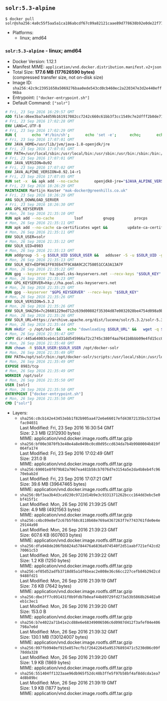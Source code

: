 ## `solr:5.3-alpine`

```console
$ docker pull solr@sha256:4a0c55f5aa5a1ca186abcdf67c09a82121caae89d778638b92e0de22f7795a0b
```

-	Platforms:
	-	linux; amd64

### `solr:5.3-alpine` - linux; amd64

-	Docker Version: 1.12.1
-	Manifest MIME: `application/vnd.docker.distribution.manifest.v2+json`
-	Total Size: **177.6 MB (177626590 bytes)**  
	(compressed transfer size, not on-disk size)
-	Image ID: `sha256:42c9c23951650a5069276baa0ede543cd0cb460ec2a220347e3d2e440eff96ba`
-	Entrypoint: `["docker-entrypoint.sh"]`
-	Default Command: `["solr"]`

```dockerfile
# Fri, 23 Sep 2016 16:29:57 GMT
ADD file:d6ee3ba7a4d59b161917082cc7242c660c61bb3f3cc1549c7e2dfff2b0de7104 in / 
# Fri, 23 Sep 2016 17:02:28 GMT
ENV LANG=C.UTF-8
# Fri, 23 Sep 2016 17:02:29 GMT
RUN { 		echo '#!/bin/sh'; 		echo 'set -e'; 		echo; 		echo 'dirname "$(dirname "$(readlink -f "$(which javac || which java)")")"'; 	} > /usr/local/bin/docker-java-home 	&& chmod +x /usr/local/bin/docker-java-home
# Fri, 23 Sep 2016 17:07:01 GMT
ENV JAVA_HOME=/usr/lib/jvm/java-1.8-openjdk/jre
# Fri, 23 Sep 2016 17:07:01 GMT
ENV PATH=/usr/local/sbin:/usr/local/bin:/usr/sbin:/usr/bin:/sbin:/bin:/usr/lib/jvm/java-1.8-openjdk/jre/bin:/usr/lib/jvm/java-1.8-openjdk/bin
# Fri, 23 Sep 2016 17:07:01 GMT
ENV JAVA_VERSION=8u92
# Fri, 23 Sep 2016 17:07:02 GMT
ENV JAVA_ALPINE_VERSION=8.92.14-r1
# Fri, 23 Sep 2016 17:07:05 GMT
RUN set -x 	&& apk add --no-cache 		openjdk8-jre="$JAVA_ALPINE_VERSION" 	&& [ "$JAVA_HOME" = "$(docker-java-home)" ]
# Fri, 23 Sep 2016 18:26:29 GMT
MAINTAINER Martijn Koster "mak-docker@greenhills.co.uk"
# Fri, 23 Sep 2016 18:26:29 GMT
ARG SOLR_DOWNLOAD_SERVER
# Fri, 23 Sep 2016 18:26:30 GMT
ARG GPG_KEYSERVER
# Mon, 26 Sep 2016 21:35:10 GMT
RUN apk add --no-cache         lsof         gnupg         procps         tar         bash
# Mon, 26 Sep 2016 21:35:11 GMT
RUN apk add --no-cache ca-certificates wget &&         update-ca-certificates
# Mon, 26 Sep 2016 21:35:11 GMT
ENV SOLR_USER=solr
# Mon, 26 Sep 2016 21:35:12 GMT
ENV SOLR_UID=8983
# Mon, 26 Sep 2016 21:35:13 GMT
RUN addgroup -S -g $SOLR_UID $SOLR_USER &&   adduser -S -u $SOLR_UID -g $SOLR_USER $SOLR_USER
# Mon, 26 Sep 2016 21:35:13 GMT
ENV SOLR_KEY=EDF961FF03E647F9CA8A9C2C758051CCA3A13A7F
# Mon, 26 Sep 2016 21:35:22 GMT
RUN gpg --keyserver ha.pool.sks-keyservers.net --recv-keys "$SOLR_KEY"
# Mon, 26 Sep 2016 21:35:23 GMT
ENV GPG_KEYSERVER=hkp://ha.pool.sks-keyservers.net
# Mon, 26 Sep 2016 21:35:25 GMT
RUN gpg --keyserver "$GPG_KEYSERVER" --recv-keys "$SOLR_KEY"
# Mon, 26 Sep 2016 21:35:26 GMT
ENV SOLR_VERSION=5.3.2
# Mon, 26 Sep 2016 21:35:26 GMT
ENV SOLR_SHA256=7c26601229ed712c639d00882f35304d87e0032028be4754d098a9b694877f48
# Mon, 26 Sep 2016 21:35:26 GMT
ENV SOLR_URL=https://archive.apache.org/dist/lucene/solr/5.3.2/solr-5.3.2.tgz
# Mon, 26 Sep 2016 21:35:44 GMT
RUN mkdir -p /opt/solr &&   echo "downloading $SOLR_URL" &&   wget -q $SOLR_URL -O /opt/solr.tgz &&   echo "downloading $SOLR_URL.asc" &&   wget -q $SOLR_URL.asc -O /opt/solr.tgz.asc &&   echo "$SOLR_SHA256 */opt/solr.tgz" | sha256sum -c - &&   (>&2 ls -l /opt/solr.tgz /opt/solr.tgz.asc) &&   gpg --batch --verify /opt/solr.tgz.asc /opt/solr.tgz &&   tar -C /opt/solr --extract --file /opt/solr.tgz --strip-components=1 &&   rm /opt/solr.tgz* &&   rm -Rf /opt/solr/docs/ &&   mkdir -p /opt/solr/server/solr/lib /opt/solr/server/solr/mycores &&   sed -i -e 's/#SOLR_PORT=8983/SOLR_PORT=8983/' /opt/solr/bin/solr.in.sh &&   sed -i -e '/-Dsolr.clustering.enabled=true/ a SOLR_OPTS="$SOLR_OPTS -Dsun.net.inetaddr.ttl=60 -Dsun.net.inetaddr.negative.ttl=60"' /opt/solr/bin/solr.in.sh &&   chown -R $SOLR_USER:$SOLR_USER /opt/solr &&   mkdir /docker-entrypoint-initdb.d /opt/docker-solr/
# Mon, 26 Sep 2016 21:35:47 GMT
COPY dir:445a64003ceb4c1d31dd545966a72c2745c380f4aa7641b8bbb09e4fd15cc0f6 in /opt/docker-solr/scripts 
# Mon, 26 Sep 2016 21:35:48 GMT
RUN chown -R $SOLR_USER:$SOLR_USER /opt/docker-solr
# Mon, 26 Sep 2016 21:35:49 GMT
ENV PATH=/opt/solr/bin:/opt/docker-solr/scripts:/usr/local/sbin:/usr/local/bin:/usr/sbin:/usr/bin:/sbin:/bin:/usr/lib/jvm/java-1.8-openjdk/jre/bin:/usr/lib/jvm/java-1.8-openjdk/bin
# Mon, 26 Sep 2016 21:35:49 GMT
EXPOSE 8983/tcp
# Mon, 26 Sep 2016 21:35:49 GMT
WORKDIR /opt/solr
# Mon, 26 Sep 2016 21:35:50 GMT
USER [solr]
# Mon, 26 Sep 2016 21:35:50 GMT
ENTRYPOINT ["docker-entrypoint.sh"]
# Mon, 26 Sep 2016 21:35:50 GMT
CMD ["solr"]
```

-	Layers:
	-	`sha256:c0cb142e43453ebb1f82b905aa472e6e66017efd43872135bc5372e4fac04031`  
		Last Modified: Fri, 23 Sep 2016 16:30:54 GMT  
		Size: 2.3 MB (2312930 bytes)  
		MIME: application/vnd.docker.image.rootfs.diff.tar.gzip
	-	`sha256:bf00e3870fb3e40e4a8e049bc0cd0d95ccd634da7b4b9980004b819f064fa174`  
		Last Modified: Fri, 23 Sep 2016 17:02:49 GMT  
		Size: 231.0 B  
		MIME: application/vnd.docker.image.rootfs.diff.tar.gzip
	-	`sha256:69001e8f079b82a7067ea481b58cb7076d7e3154a5e2da4b8eb4fc9670ebab2d`  
		Last Modified: Fri, 23 Sep 2016 17:07:21 GMT  
		Size: 39.6 MB (39647465 bytes)  
		MIME: application/vnd.docker.image.rootfs.diff.tar.gzip
	-	`sha256:0bf3aa3b4d3ca9230c9722d14b9e3c9331371262bccc164dd3ebc5e0bf415f1c`  
		Last Modified: Mon, 26 Sep 2016 21:39:25 GMT  
		Size: 4.9 MB (4921563 bytes)  
		MIME: application/vnd.docker.image.rootfs.diff.tar.gzip
	-	`sha256:c4bc09e8ef2c67b5f68c8110b68e769a4367263f7e7743761fde0e4e29144a98`  
		Last Modified: Mon, 26 Sep 2016 21:39:23 GMT  
		Size: 607.6 KB (607603 bytes)  
		MIME: application/vnd.docker.image.rootfs.diff.tar.gzip
	-	`sha256:dfa948de206fbb824a5784476a6836a974540f2d51aabf721ef42cd270061c53`  
		Last Modified: Mon, 26 Sep 2016 21:39:22 GMT  
		Size: 1.2 KB (1250 bytes)  
		MIME: application/vnd.docker.image.rootfs.diff.tar.gzip
	-	`sha256:ef05d52adfb3718d85a1df6beac2e808e36c66cc227cefb84b29d2cd9488fd21`  
		Last Modified: Mon, 26 Sep 2016 21:39:19 GMT  
		Size: 7.6 KB (7642 bytes)  
		MIME: application/vnd.docker.image.rootfs.diff.tar.gzip
	-	`sha256:dbe3ff7c091431f0b9fdb7b0eaf44b89729fd273a53b5868b26402a0eb1c3ec1`  
		Last Modified: Mon, 26 Sep 2016 21:39:20 GMT  
		Size: 153.0 B  
		MIME: application/vnd.docker.image.rootfs.diff.tar.gzip
	-	`sha256:b7e4022a71b41e2cd88e6e68349006506c6d0987d412f3afef04e406798a7e6d`  
		Last Modified: Mon, 26 Sep 2016 21:39:32 GMT  
		Size: 130.1 MB (130124007 bytes)  
		MIME: application/vnd.docker.image.rootfs.diff.tar.gzip
	-	`sha256:097fb9940ef915e857ecfb1f26422645a95376893471c5230d06c09f78dda328`  
		Last Modified: Mon, 26 Sep 2016 21:39:20 GMT  
		Size: 1.9 KB (1869 bytes)  
		MIME: application/vnd.docker.image.rootfs.diff.tar.gzip
	-	`sha256:551404ff1323aae96db965f52dc48b3ffe5f97b58bf4af8ddcda1ea74d8b89bc`  
		Last Modified: Mon, 26 Sep 2016 21:39:19 GMT  
		Size: 1.9 KB (1877 bytes)  
		MIME: application/vnd.docker.image.rootfs.diff.tar.gzip
